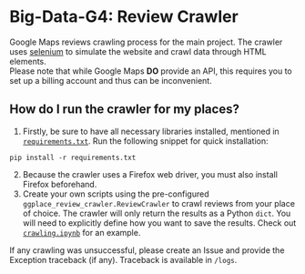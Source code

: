 # Big-Data-G4: Review Crawler
Google Maps reviews crawling process for the main project. The crawler uses [selenium](https://pypi.org/project/selenium/) to simulate the website and crawl data through HTML elements.\
Please note that while Google Maps **DO** provide an API, this requires you to set up a billing account and thus can be inconvenient.

## How do I run the crawler for my places?
1. Firstly, be sure to have all necessary libraries installed, mentioned in [`requirements.txt`](/Big-Data-G4/requirements.txt). Run the following snippet for quick installation:
```
pip install -r requirements.txt
```
2. Because the crawler uses a Firefox web driver, you must also install Firefox beforehand.
3. Create your own scripts using the pre-configured `ggplace_review_crawler.ReviewCrawler` to crawl reviews from your place of choice. The crawler will only return the results as a Python `dict`. You will need to explicitly define how you want to save the results. Check out [`crawling.ipynb`](./crawling.ipynb) for an example.

If any crawling was unsuccessful, please create an Issue and provide the Exception traceback (if any). Traceback is available in `/logs`.